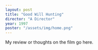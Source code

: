 ```yaml
---
layout: post
title: "Good Will Hunting"
director: "A Director"
year: 1997
poster: "/assets/img/home.png"
---
```


My review or thoughts on the film go here.

